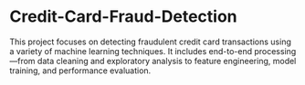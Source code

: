 # Credit-Card-Fraud-Detection
This project focuses on detecting fraudulent credit card transactions using a variety of machine learning techniques. It includes end-to-end processing—from data cleaning and exploratory analysis to feature engineering, model training, and performance evaluation.
